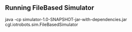 Running FileBased Simulator
---------------------------

java -cp simulator-1.0-SNAPSHOT-jar-with-dependencies.jar cgl.iotrobots.sim.FileBasedSimulator
